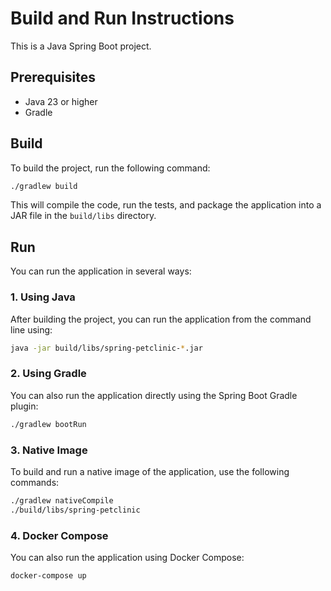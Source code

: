 # Build and Run Instructions

This is a Java Spring Boot project.

## Prerequisites

- Java 23 or higher
- Gradle

## Build

To build the project, run the following command:

```bash
./gradlew build
```

This will compile the code, run the tests, and package the application into a JAR file in the `build/libs` directory.

## Run

You can run the application in several ways:

### 1. Using Java
After building the project, you can run the application from the command line using:

```bash
java -jar build/libs/spring-petclinic-*.jar
```

### 2. Using Gradle
You can also run the application directly using the Spring Boot Gradle plugin:

```bash
./gradlew bootRun
```

### 3. Native Image
To build and run a native image of the application, use the following commands:

```bash
./gradlew nativeCompile
./build/libs/spring-petclinic
```

### 4. Docker Compose
You can also run the application using Docker Compose:

```bash
docker-compose up
```